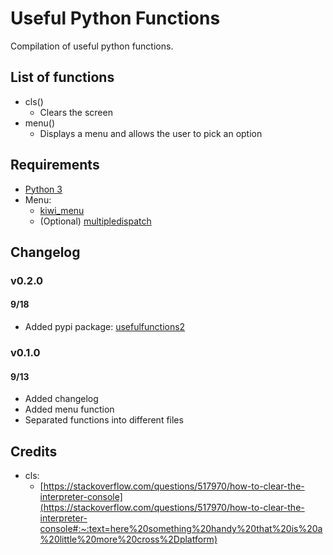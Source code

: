 
# Useful Python Functions

Compilation of useful python functions.

## List of functions
 - cls()
   - Clears the screen
 - menu()
   - Displays a menu and allows the user to pick an option

## Requirements
 - [Python 3](https://www.python.org)
 - Menu:
   - [kiwi_menu](https://pypi.org/project/kiwi-menu/)
   - (Optional) [multipledispatch](https://pypi.org/project/multipledispatch/)

## Changelog

### v0.2.0
#### 9/18
 - Added pypi package: [usefulfunctions2](https://pypi.org/project/usefulfunctions2/)

### v0.1.0
#### 9/13
 - Added changelog
 - Added menu function
 - Separated functions into different files

## Credits
 - cls:
   - [https://stackoverflow.com/questions/517970/how-to-clear-the-interpreter-console](https://stackoverflow.com/questions/517970/how-to-clear-the-interpreter-console#:~:text=here%20something%20handy%20that%20is%20a%20little%20more%20cross%2Dplatform)

